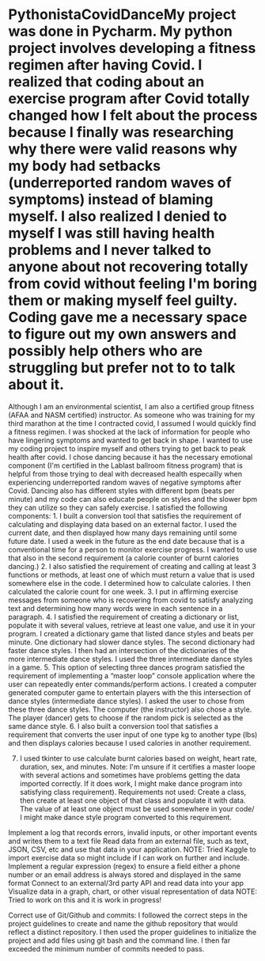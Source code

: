 # PythonistaCovidDanceMy project was done in Pycharm. My python project involves developing a fitness regimen after having Covid. I realized that coding about an exercise program after Covid totally changed how I felt about the process because I finally was researching why there were valid reasons why my body had setbacks (underreported random waves of symptoms) instead of blaming myself. I also realized I denied to myself I was still having health problems and I never talked to anyone about not recovering totally from covid without feeling I'm boring them or making myself feel guilty. Coding gave me a necessary space to figure out my own answers and possibly help others who are struggling but prefer not to to talk about it.
Although I am an environmental scientist, I am also a certified group fitness (AFAA and NASM certified) instructor. As someone who was training for my third marathon at the time I contracted covid, I assumed I would quickly find a fitness regimen. I was shocked at the lack of information for people who have lingering symptoms and wanted to get back in shape. I wanted to use my coding project to inspire myself and others trying to get back to peak health after covid. I chose dancing because it has the necessary emotional component (I'm certified in the Lablast ballroom fitness program) that is helpful from those trying to deal with decreased health especailly when experiencing underreported random waves of negative symptoms after Covid. Dancing also has different styles with different bpm (beats per minute) and my code can also educate people on styles and the slower bpm they can utilize so they can safely exercise. I satisfied the following components: 1. I built a conversion tool that satisfies the requirement of calculating and displaying data based on an external factor. I used the current date, and then displayed how many days remaining until some future date. I used a week in the future as the end date because that is a conventional time for a person to monitor exercise progress. I wanted to use that also in the second requirement (a calorie counter of burnt calories dancing.) 2. I also satisfied the requirement of creating and calling at least 3 functions or methods, at least one of which must return a value that is used somewhere else in the code. I determined how to calculate calories. I then calculated the calorie count for one week. 3. I put in affirming exercise messages from someone who is recovering from covid to satisfy analyzing text and determining how many words were in each sentence in a paragraph. 4. I satisfied the requirement of creating a dictionary or list, populate it with several values, retrieve at least one value, and use it in your program. I created a dictionary game that listed dance styles and beats per minute. One dictionary had slower dance styles. The second dictionary had faster dance styles. I then had an intersection of the dictionaries of the more intermediate dance styles. I used the three intermediate dance styles in a game. 5. This option of selecting three dances program satisfied the requirement of implementing a “master loop” console application where the user can repeatedly enter commands/perform actions. I created a computer generated computer game to entertain players with the this intersection of dance styles (intermediate dance styles). I asked the user to chose from these three dance styles. The computer (the instructor) also chose a style. The player (dancer) gets to choose if the random pick is selected as the same dance style. 6. I also built a conversion tool that satisfies a requirement that converts the user input of one type kg to another type (lbs) and then displays calories because I used calories in another requirement.

7.   I  used tkinter to use calculate burnt calories based on weight, heart rate, duration, sex, and minutes. Note: I'm unsure if it certifies a master loope with several actions and sometimes have problems getting the data imported correctly.  If it does work, I might make dance program into satisfying class requirement).
Requirements not used: Create a class, then create at least one object of that class and populate it with data. The value of at least one object must be used somewhere in your code/ I might make dance style program converted to this requirement.

Implement a log that records errors, invalid inputs, or other important events and writes them to a text file Read data from an external file, such as text, JSON, CSV, etc and use that data in your application. NOTE: Tried Kaggle to import exercise data so might include if I can work on further and include.
Implement a regular expression (regex) to ensure a field either a phone number or an email address is always stored and displayed in the same format Connect to an external/3rd party API and read data into your app Visualize data in a graph, chart, or other visual representation of data NOTE: Tried to work on this and it is work in progress!

Correct use of Git/Github and commits: I followed the correct steps in the project guidelines to create and name the github repository that would reflect a distinct repository. I then used the proper guidelines to initialize the project and add files using git bash and the command line. I then far exceeded the minimum number of commits needed to pass.


